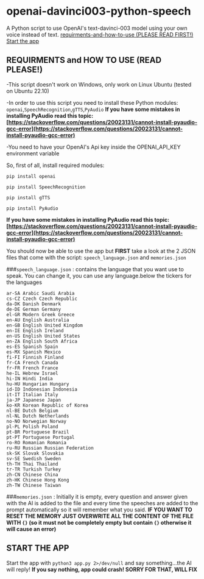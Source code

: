 # openai-davinci003-python-speech
A Python script to use OpenAI's text-davinci-003 model using your own voice instead of text.
[requirments-and-how-to-use (PLEASE READ FIRST!)](https://github.com/0ut0flin3/openai-davinci003-python-speech/blob/main/README.md#requirments-and-how-to-use-read-please)
[Start the app](https://github.com/0ut0flin3/openai-davinci003-python-speech/blob/main/README.md#start-the-app)


## REQUIRMENTS and HOW TO USE (READ PLEASE!)
-This script doesn't work on Windows, only work on Linux Ubuntu (tested on Ubuntu 22.10)

-In order to use this script you need to install these Python modules: `openai`,`SpeechRecognition`,`gTTS`,`PyAudio`
**If you have some mistakes in installing PyAudio read this topic: [https://stackoverflow.com/questions/20023131/cannot-install-pyaudio-gcc-error](https://stackoverflow.com/questions/20023131/cannot-install-pyaudio-gcc-error)**

-You need to have your OpenAI's Api key inside the OPENAI_API_KEY environment variable

So, first of all, install required modules:

`pip install openai`

`pip install SpeechRecognition`

`pip install gTTS`

`pip install PyAudio`

**If you have some mistakes in installing PyAudio read this topic: [https://stackoverflow.com/questions/20023131/cannot-install-pyaudio-gcc-error](https://stackoverflow.com/questions/20023131/cannot-install-pyaudio-gcc-error)**

You should now be able to use the app but **FIRST** take a look at the 2 JSON files that come with the script: `speech_language.json` and `memories.json`

###`speech_language.json` : 
contains the language that you want use to speak. You can change it, you can use any language.below the tickers for the languages

```
ar-SA Arabic Saudi Arabia
cs-CZ Czech Czech Republic
da-DK Danish Denmark
de-DE German Germany
el-GR Modern Greek Greece
en-AU English Australia
en-GB English United Kingdom
en-IE English Ireland
en-US English United States
en-ZA English South Africa
es-ES Spanish Spain
es-MX Spanish Mexico
fi-FI Finnish Finland
fr-CA French Canada
fr-FR French France
he-IL Hebrew Israel
hi-IN Hindi India
hu-HU Hungarian Hungary
id-ID Indonesian Indonesia
it-IT Italian Italy
ja-JP Japanese Japan
ko-KR Korean Republic of Korea
nl-BE Dutch Belgium
nl-NL Dutch Netherlands
no-NO Norwegian Norway
pl-PL Polish Poland
pt-BR Portuguese Brazil
pt-PT Portuguese Portugal
ro-RO Romanian Romania
ru-RU Russian Russian Federation
sk-SK Slovak Slovakia
sv-SE Swedish Sweden
th-TH Thai Thailand
tr-TR Turkish Turkey
zh-CN Chinese China
zh-HK Chinese Hong Kong
zh-TW Chinese Taiwan
```

###`memories.json` : 
Initially it is empty, every question and answer given with the AI is added to the file and every time the speeches are added to the prompt automatically
so it will remember what you said.
**IF YOU WANT TO RESET THE MEMORY JUST OVERWRITE ALL THE CONTENT OF THE FILE WITH `{}` (so it must not be completely empty but contain `{}` otherwise it will cause an error)**


## START THE APP
Start the app with `python3 app.py 2>/dev/null` and say something...the AI will reply! **If you say nothing, app could crash! SORRY FOR THAT, WILL FIX**
